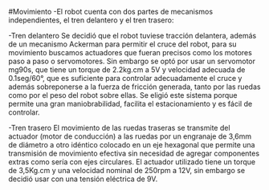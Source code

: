 #Movimiento
-El robot cuenta con  dos partes de mecanismos independientes, el tren delantero y el tren trasero:

-Tren delantero
Se decidió que el robot tuviese tracción delantera, además de un mecanismo Ackerman para permitir el cruce del robot, para su movimiento buscamos actuadores que fueran precisos como los motores paso a paso o servomotores. Sin embargo se optó por usar un servomotor mg90s, que tiene un torque de 2.2kg.cm a 5V y velocidad adecuada de 0.1seg/60°, que es suficiente para controlar adecuadamente el cruce y además sobreponerse a la fuerza de fricción generada, tanto por las ruedas como por el peso del robot sobre ellas. Se eligió este sistema porque permite una gran maniobrabilidad, facilita el estacionamiento y es fácil de controlar.

-Tren trasero
El movimiento de las ruedas traseras se transmite del actuador (motor de conducción) a las ruedas por un engranaje de 3,6mm de diámetro a otro idéntico colocado en un eje hexagonal que permite una transmisión de movimiento efectiva sin necesidad de agregar componentes extras como sería con ejes circulares. El actuador utilizado tiene un torque de 3,5Kg.cm y una velocidad nominal de 250rpm a 12V, sin embargo se decidió usar con una tensión eléctrica de 9V.
